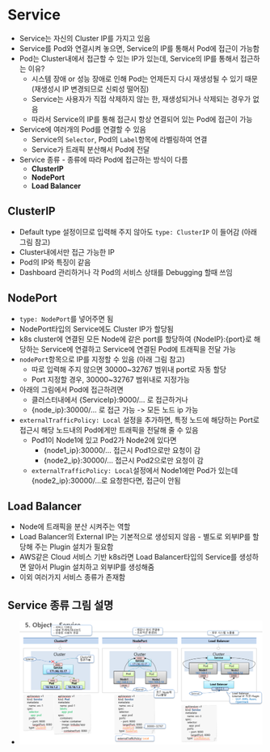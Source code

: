 # Service
* Service는 자신의 Cluster IP를 가지고 있음
* Service를 Pod와 연결시켜 놓으면, Service의 IP를 통해서 Pod에 접근이 가능함
* Pod는 Cluster내에서 접근할 수 있는 IP가 있는데, Service의 IP를 통해서 접근하는 이유?
  * 시스템 장애 or 성능 장애로 인해 Pod는 언제든지 다시 재생성될 수 있기 때문 (재생성시 IP 변경되므로 신뢰성 떨어짐)
  * Service는 사용자가 직접 삭제하지 않는 한, 재생성되거나 삭제되는 경우가 없음
  * 따라서 Service의 IP를 통해 접근시 항상 연결되어 있는 Pod에 접근이 가능
* Service에 여러개의 Pod를 연결할 수 있음
  * Service의 `Selector`, Pod의 `Label`항목에 라벨링하여 연결
  * Service가 트래픽 분산해서 Pod에 전달
* Service 종류 - 종류에 따라 Pod에 접근하는 방식이 다름
  * **ClusterIP**
  * **NodePort**
  * **Load Balancer**

## ClusterIP
* Default type 설정이므로 입력해 주지 않아도 `type: ClusterIP` 이 들어감 (아래 그림 참고)
* Cluster내에서만 접근 가능한 IP
* Pod의 IP와 특징이 같음
* Dashboard 관리하거나 각 Pod의 서비스 상태를 Debugging 할때 쓰임

## NodePort
* `type: NodePort`를 넣어주면 됨
* NodePort타입의 Service에도 Cluster IP가 할당됨
* k8s cluster에 연결된 모든 Node에 같은 port를 할당하여 {NodeIP}:{port}로 해당하는 Service에 연결하고 Service에 연결된 Pod에 트래픽을 전달 가능
* `nodePort`항목으로 IP를 지정할 수 있음 (아래 그림 참고)
  * 따로 입력해 주지 않으면 30000~32767 범위내 port로 자동 할당
  * Port 지정할 경우, 30000~32767 범위내로 지정가능
* 아래의 그림에서 Pod에 접근하려면
  * 클러스터내에서 {ServiceIp}:9000/... 로 접근하거나
  * {node_ip}:30000/... 로 접근 가능 -> 모든 노드 ip 가능
* `externalTrafficPolicy: Local` 설정을 추가하면, 특정 노드에 해당하는 Port로 접근시 해당 노드내의 Pod에게만 트래픽을 전달해 줄 수 있음
  * Pod1이 Node1에 있고 Pod2가 Node2에 있다면
    * {node1_ip}:30000/… 접근시 Pod1으로만 요청이 감
    * {node2_ip}:30000/… 접근시 Pod2으로만 요청이 감
  * `externalTrafficPolicy: Local`설정에서 Node1에만 Pod가 있는데 {node2_ip}:30000/…로 요청한다면, 접근이 안됨

## Load Balancer
  * Node에 트래픽을 분산 시켜주는 역할
  * Load Balancer의 External IP는 기본적으로 생성되지 않음 - 별도로 외부IP를 할당해 주는 Plugin 설치가 필요함
  * AWS같은 Cloud 서비스 기반 k8s라면 Load Balancer타입의 Service를 생성하면 알아서 Plugin 설치하고 외부IP를 생성해줌
* 이외 여러가지 서비스 종류가 존재함

## Service 종류 그림 설명
* ![](2024-10-13-03-25-11.png)